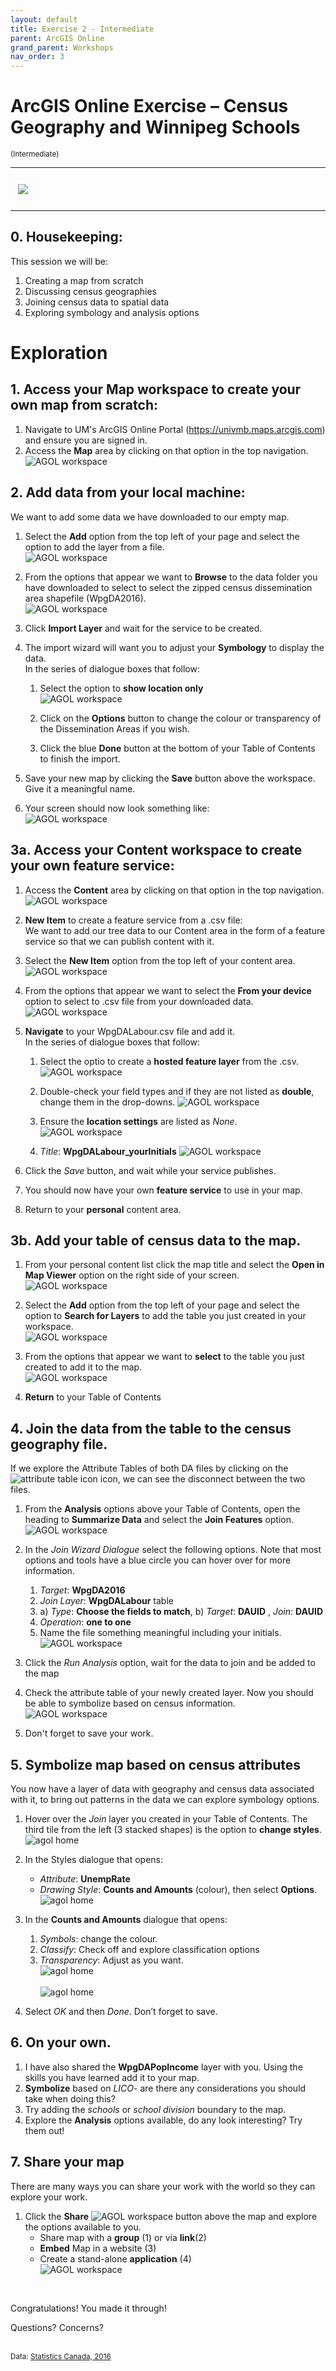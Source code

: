 ```yaml
---
layout: default
title: Exercise 2 - Intermediate
parent: ArcGIS Online
grand_parent: Workshops
nav_order: 3
---
```


# ArcGIS Online Exercise – Census Geography and Winnipeg Schools
<small>(Intermediate)</small>

---
<kbd><img style="border:12px solid  #fcfcfc" src="img/workshop2.PNG"></kbd>


---
## 0. **Housekeeping**:  
This session we will be:  
1. Creating a map from scratch  
2. Discussing census geographies
3. Joining census data to spatial data 
4. Exploring symbology and analysis options 

# Exploration 

## 1. Access your **Map** workspace to create your own map from scratch:  
 
1. Navigate to UM's ArcGIS Online Portal (https://univmb.maps.arcgis.com) and ensure you are signed in.  
2. Access the **Map** area by clicking on that option in the top navigation.  
![AGOL workspace](img/int/step1a.PNG)<br>  
 
 
## 2. **Add** data from your local machine:  
We want to add some data we have downloaded to our empty map.    
1. Select the **Add** option from the top left of your page and select the option to add the layer from a file.  
  ![AGOL workspace](img/int/step2a.PNG)<br>
 
2. From the options that appear we want to **Browse** to the data folder you have downloaded to select to select the zipped census dissemination area shapefile (WpgDA2016).  
![AGOL workspace](img/int/step2b.PNG)<br>  
  
3. Click **Import Layer** and wait for the service to be created.
4. The import wizard will want you to adjust your **Symbology** to display the data.  
In the series of dialogue boxes that follow:  
    1. Select the option to **show location only**  
	![AGOL workspace](img/int/step2c.PNG)<br>   
 
	2. Click on the **Options** button to change the colour or transparency of the Dissemination Areas if you wish.
	3. Click the blue **Done** button at the bottom of your Table of Contents to finish the import.  
2. Save your new map by clicking the **Save** button above the workspace. Give it a meaningful name.
3. Your screen should now look something like:  
![AGOL workspace](img/int/step2d.PNG)<br>  
 
 
## 3a. Access your **Content** workspace to create your own feature service:  
1. Access the **Content** area by clicking on that option in the top navigation.  
![AGOL workspace](img/int/step3a.PNG)<br>  
 
 
2. **New Item** to create a feature service from a .csv file:  
We want to add our tree data to our Content area in the form of a feature service so that we can publish content with it.    
1. Select the **New Item** option from the top left of your content area.  
![AGOL workspace](img/int/step3b.PNG)<br>
 
2. From the options that appear we want to select the **From your device** option to select to .csv file from your downloaded data.  
![AGOL workspace](img/int/step3c.PNG)<br>  
  
3. **Navigate** to your WpgDALabour.csv file and add it.  
In the series of dialogue boxes that follow:  
    1. Select the optio to create a **hosted feature layer** from the .csv.  
	![AGOL workspace](img/int/step3d.PNG)<br>
    
	2. Double-check your field types and if they are not listed as **double**, change them in the drop-downs.
	![AGOL workspace](img/int/step3e.PNG)<br> 
  
	3. Ensure the **location settings** are listed as _None_.  
	![AGOL workspace](img/int/step3f.PNG)<br> 
  
	4. _Title_: **WpgDALabour_yourInitials** 
     ![AGOL workspace](img/int/step3g.PNG)<br>  
 

4. Click the _Save_ button, and wait while your service publishes.  
5. You should now have your own **feature service** to use in your map. 
6. Return to your **personal** content area.

## 3b. Add your **table** of census data to the map.  
1. From your personal content list click the map title and select the **Open in Map Viewer** option on the right side of your screen.  
![AGOL workspace](img/int/step3h.PNG)<br>  
 
2. Select the **Add** option from the top left of your page and select the option to **Search for Layers** to add the table you just created in your workspace.  
  ![AGOL workspace](img/int/step3i.PNG)<br>
 
3. From the options that appear we want to **select** to the table you just created to add it to the map.  
![AGOL workspace](img/int/step3j.PNG)<br>  
  
4. **Return** to your Table of Contents

 
## 4. **Join** the data from the table to the census geography file.  
If we explore the Attribute Tables of both DA files by clicking on the ![attribute table icon](img/int/step4a.PNG) icon, we can see the disconnect between the two files.

1. From the **Analysis** options above your Table of Contents, open the heading to **Summarize Data** and select the **Join Features** option.  
![AGOL workspace](img/int/step4b.PNG)<br>  
 
2. In the _Join Wizard Dialogue_ select the following options. Note that most options and tools have a blue circle you can hover over for more information.  
    1. _Target_: **WpgDA2016**  
    2. _Join Layer_: **WpgDALabour** table  
    3. a) _Type_: **Choose the fields to match**, b) _Target_: **DAUID** , _Join_: **DAUID**  
    4. _Operation_: **one to one**  
    5. Name the file something meaningful including your initials.  
![AGOL workspace](img/int/step4c.PNG)<br>  
 
3. Click the _Run Analysis_ option, wait for the data to join and be added to the map
4. Check the attribute table of your newly created layer. Now you should be able to symbolize based on census information.  
![AGOL workspace](img/int/step4d.PNG)<br>
   
5. Don't forget to save your work.  

## 5. **Symbolize** map based on census attributes  
You now have a layer of data with geography and census data associated with it, to bring out patterns in the data we can explore symbology options.  
1. Hover over the _Join_ layer you created in your Table of Contents. The third tile from the left (3 stacked shapes) is the option to **change styles**.  
![agol home](img/int/step5a.PNG)  
 
2. In the Styles dialogue that opens: 
    - _Attribute_: **UnempRate**  
    - _Drawing Style_: **Counts and Amounts** (colour), then select **Options**.  
![agol home](img/int/step5b.PNG)  
 
3. In the **Counts and Amounts** dialogue that opens:  
    1. _Symbols_: change the colour.  
    2. _Classify_: Check off and explore classification options  
    3. _Transparency_: Adjust as you want.  
    ![agol home](img/int/step5c.PNG)<br>  
    ![agol home](img/int/step5d.PNG)  
 
4. Select _OK_ and then _Done_. Don’t forget to save.

## 6. On your own.
1. I have also shared the **WpgDAPopIncome** layer with you. Using the skills you have learned add it to your map.
2. **Symbolize** based on _LICO_- are there any considerations you should take when doing this?
3. Try adding the _schools_ or _school division_ boundary to the map.
4. Explore the **Analysis** options available, do any look interesting? Try them out!

## 7. **Share** your map  
There are many ways you can share your work with the world so they can explore your work.  
1. Click the **Share**  ![AGOL workspace](img/int/step7a.PNG) button above the map and explore the options available to you.  
    - Share map with a **group** (1) or via **link**(2)  
    - **Embed** Map in a website (3)  
    - Create a stand-alone **application** (4)  
![AGOL workspace](img/int/step7b.PNG) 

<br>
 
Congratulations! You made it through!  

Questions? Concerns?  
<br>


<small> Data: [Statistics Canada, 2016](https://www12.statcan.gc.ca/census-recensement/2011/geo/bound-limit/bound-limit-2016-eng.cfm)</small>  

